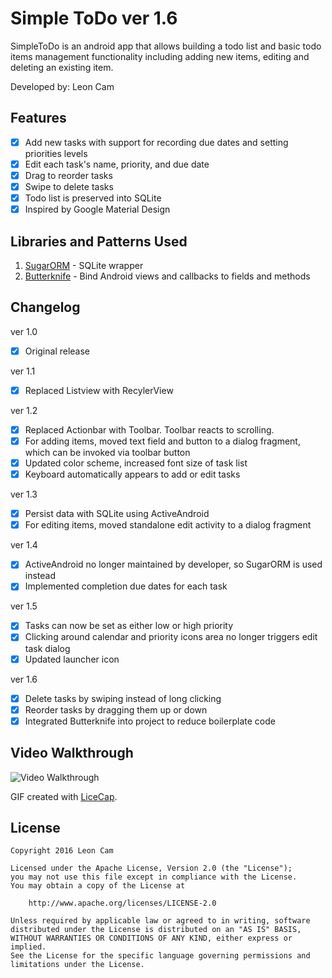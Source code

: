 # Simple ToDo ver 1.6

SimpleToDo is an android app that allows building a todo list and basic todo items management functionality including adding new items, editing and deleting an existing item.

Developed by: Leon Cam

## Features

* [x] Add new tasks with support for recording due dates and setting priorities levels
* [x] Edit each task's name, priority, and due date
* [x] Drag to reorder tasks
* [x] Swipe to delete tasks
* [x] Todo list is preserved into SQLite
* [x] Inspired by Google Material Design

## Libraries and Patterns Used

1. [SugarORM](http://satyan.github.io/sugar/) - SQLite wrapper
2. [Butterknife](http://jakewharton.github.io/butterknife/) - Bind Android views and callbacks to fields and methods

## Changelog

ver 1.0
* [x] Original release

ver 1.1
* [x] Replaced Listview with RecylerView

ver 1.2
* [x] Replaced Actionbar with Toolbar.  Toolbar reacts to scrolling.
* [x] For adding items, moved text field and button to a dialog fragment, which can be invoked via toolbar button
* [x] Updated color scheme, increased font size of task list
* [x] Keyboard automatically appears to add or edit tasks

ver 1.3
* [x] Persist data with SQLite using ActiveAndroid
* [x] For editing items, moved standalone edit activity to a dialog fragment

ver 1.4
* [x] ActiveAndroid no longer maintained by developer, so SugarORM is used instead
* [x] Implemented completion due dates for each task

ver 1.5
* [x] Tasks can now be set as either low or high priority
* [x] Clicking around calendar and priority icons area no longer triggers edit task dialog
* [x] Updated launcher icon

ver 1.6
* [x] Delete tasks by swiping instead of long clicking
* [x] Reorder tasks by dragging them up or down
* [x] Integrated Butterknife into project to reduce boilerplate code

## Video Walkthrough 

<img src='https://i.imgur.com/TqxZcC8.gif' title='Video Walkthrough' width='' alt='Video Walkthrough' />

GIF created with [LiceCap](http://www.cockos.com/licecap/).

## License

    Copyright 2016 Leon Cam

    Licensed under the Apache License, Version 2.0 (the "License");
    you may not use this file except in compliance with the License.
    You may obtain a copy of the License at

        http://www.apache.org/licenses/LICENSE-2.0

    Unless required by applicable law or agreed to in writing, software
    distributed under the License is distributed on an "AS IS" BASIS,
    WITHOUT WARRANTIES OR CONDITIONS OF ANY KIND, either express or implied.
    See the License for the specific language governing permissions and
    limitations under the License.
